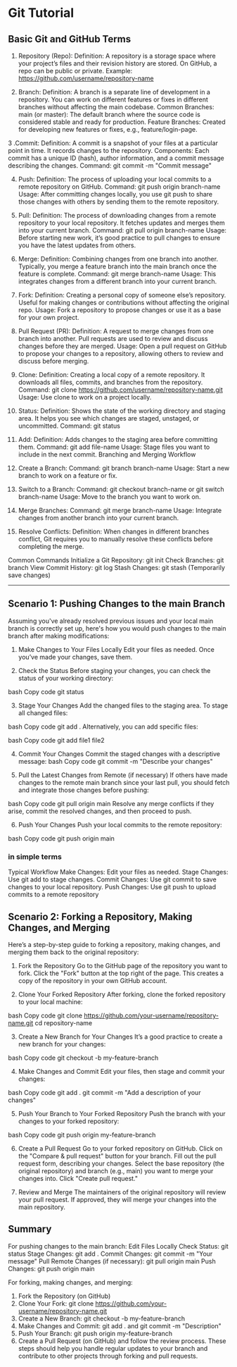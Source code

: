 # Git Tutorial
## Basic Git and GitHub Terms
1. Repository (Repo):
Definition: A repository is a storage space where your project’s files and their revision history are stored. On GitHub, a repo can be public or private.
Example: https://github.com/username/repository-name

2. Branch:
Definition: A branch is a separate line of development in a repository. You can work on different features or fixes in different branches without affecting the main codebase.
Common Branches:
main (or master): The default branch where the source code is considered stable and ready for production.
Feature Branches: Created for developing new features or fixes, e.g., feature/login-page.

3 .Commit:
Definition: A commit is a snapshot of your files at a particular point in time. It records changes to the repository.
Components: Each commit has a unique ID (hash), author information, and a commit message describing the changes.
Command: git commit -m "Commit message"

4. Push:
Definition: The process of uploading your local commits to a remote repository on GitHub.
Command: git push origin branch-name
Usage: After committing changes locally, you use git push to share those changes with others by sending them to the remote repository.

5. Pull:
Definition: The process of downloading changes from a remote repository to your local repository. It fetches updates and merges them into your current branch.
Command: git pull origin branch-name
Usage: Before starting new work, it’s good practice to pull changes to ensure you have the latest updates from others.

6. Merge:
Definition: Combining changes from one branch into another. Typically, you merge a feature branch into the main branch once the feature is complete.
Command: git merge branch-name
Usage: This integrates changes from a different branch into your current branch.

7. Fork:
Definition: Creating a personal copy of someone else’s repository. Useful for making changes or contributions without affecting the original repo.
Usage: Fork a repository to propose changes or use it as a base for your own project.

8. Pull Request (PR):
Definition: A request to merge changes from one branch into another. Pull requests are used to review and discuss changes before they are merged.
Usage: Open a pull request on GitHub to propose your changes to a repository, allowing others to review and discuss before merging.

9. Clone:
Definition: Creating a local copy of a remote repository. It downloads all files, commits, and branches from the repository.
Command: git clone https://github.com/username/repository-name.git
Usage: Use clone to work on a project locally.

10. Status:
Definition: Shows the state of the working directory and staging area. It helps you see which changes are staged, unstaged, or uncommitted.
Command: git status

11. Add:
Definition: Adds changes to the staging area before committing them.
Command: git add file-name
Usage: Stage files you want to include in the next commit.
Branching and Merging Workflow

12. Create a Branch:
Command: git branch branch-name
Usage: Start a new branch to work on a feature or fix.

13. Switch to a Branch:
Command: git checkout branch-name or git switch branch-name
Usage: Move to the branch you want to work on.

14. Merge Branches:
Command: git merge branch-name
Usage: Integrate changes from another branch into your current branch.

15. Resolve Conflicts:
Definition: When changes in different branches conflict, Git requires you to manually resolve these conflicts before completing the merge.

Common Commands
Initialize a Git Repository: git init
Check Branches: git branch
View Commit History: git log
Stash Changes: git stash (Temporarily save changes)

-----------------------------------------------------------------------------------------------------
## Scenario 1: Pushing Changes to the main Branch
Assuming you've already resolved previous issues and your local main branch is correctly set up, here's how you would push changes to the main branch after making modifications:

1. Make Changes to Your Files Locally
Edit your files as needed. Once you’ve made your changes, save them.

2. Check the Status
Before staging your changes, you can check the status of your working directory:

bash
Copy code
git status

3. Stage Your Changes
Add the changed files to the staging area. To stage all changed files:

bash
Copy code
git add .
Alternatively, you can add specific files:

bash
Copy code
git add file1 file2

4. Commit Your Changes
Commit the staged changes with a descriptive message:
bash
Copy code
git commit -m "Describe your changes"

5. Pull the Latest Changes from Remote (if necessary)
If others have made changes to the remote main branch since your last pull, you should fetch and integrate those changes before pushing:

bash
Copy code
git pull origin main
Resolve any merge conflicts if they arise, commit the resolved changes, and then proceed to push.

6. Push Your Changes
Push your local commits to the remote repository:

bash
Copy code
git push origin main

### in simple terms
Typical Workflow
Make Changes: Edit your files as needed.
Stage Changes: Use git add to stage changes.
Commit Changes: Use git commit to save changes to your local repository.
Push Changes: Use git push to upload commits to a remote repository

## Scenario 2: Forking a Repository, Making Changes, and Merging
Here’s a step-by-step guide to forking a repository, making changes, and merging them back to the original repository:
1. Fork the Repository
Go to the GitHub page of the repository you want to fork.
Click the "Fork" button at the top right of the page.
This creates a copy of the repository in your own GitHub account.

2. Clone Your Forked Repository
After forking, clone the forked repository to your local machine:

bash
Copy code
git clone https://github.com/your-username/repository-name.git
cd repository-name

3. Create a New Branch for Your Changes
It’s a good practice to create a new branch for your changes:

bash
Copy code
git checkout -b my-feature-branch

4. Make Changes and Commit
Edit your files, then stage and commit your changes:

bash
Copy code
git add .
git commit -m "Add a description of your changes"

5. Push Your Branch to Your Forked Repository
Push the branch with your changes to your forked repository:

bash
Copy code
git push origin my-feature-branch

6. Create a Pull Request
Go to your forked repository on GitHub.
Click on the "Compare & pull request" button for your branch.
Fill out the pull request form, describing your changes.
Select the base repository (the original repository) and branch (e.g., main) you want to merge your changes into.
Click "Create pull request."

7. Review and Merge
The maintainers of the original repository will review your pull request.
If approved, they will merge your changes into the main repository.

## Summary
For pushing changes to the main branch:
Edit Files Locally
Check Status: git status
Stage Changes: git add .
Commit Changes: git commit -m "Your message"
Pull Remote Changes (if necessary): git pull origin main
Push Changes: git push origin main

For forking, making changes, and merging:
1. Fork the Repository (on GitHub)
2. Clone Your Fork: git clone https://github.com/your-username/repository-name.git
3. Create a New Branch: git checkout -b my-feature-branch
4. Make Changes and Commit: git add . and git commit -m "Description"
5. Push Your Branch: git push origin my-feature-branch
6. Create a Pull Request (on GitHub) and follow the review process.
These steps should help you handle regular updates to your branch and contribute to other projects through forking and pull requests. 
